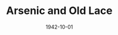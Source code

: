 ---
title: Arsenic and Old Lace
month: 10
date: 1942-10-01
approx_date: month
closing_date:
layout: productions
playbill:
Theatre: Theatre Jacksonville
Venue: Little Theatre
cast:
- Abby Brewster: Elizabeth Howland Foster
- Dr. Einstein: Morris Ansbacher
- Elaine Harper: Marguerite Phillips
- Johathan Brewster: Stokes Perry
- Lt. Rooney: Allan Drexler
- Martha Brewster: Irene Gawne
- Mortimer Brewster: H.K. (Bud) Smith, Jr.
- Mr. Gibbs: Bishop McCauley
- Mr. Witherspoon: Elmo Lehman
- Officer Brophy: Emil Hanna
- Officer Klein: Louis Larmoyeux
- Officer O'Hara: William Schosser
- Reverend Dr. Harper: Hugh Gingras
- Teddy Brewster: Raymond C. Winstead
crew:
- Director: Michael Cisney
- Costumes:
  - Elizabeth Hulett
  - Marcella Cisney
  - Mrs. Reinhardt
  - Will Louis
- Crew:
  - Ann Burrell
  - Ann Johnson
  - Bishop McCauley
  - Bob Carter
  - Dave Sceals
  - Eleanor Edwards
  - Ellen Dell
  - Elmo Lehman
  - Marjorie Jones
  - Mary Garcia
  - Rose Marie Schosser
  - Sis Delcher
  - William Schosser
- Make-up:
  - Elmo Lehman
  - Heidi Meyer
  - Irma Stockwell
  - Mrs. Fred Cobb
  - Rose Marie Schosser
- Props:
  - Ellen Dell
  - Elsie Behner
  - Patricia Hulett
- Publicity:
  - A.F. Harris
  - Marcella Cisney
  - Mrs. C.H. Denniston
  - William Schosser
- Set Design: Michael Cisney
- Stage Manager: Emil Hanna
orchestra:
---